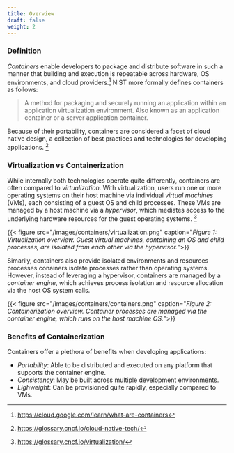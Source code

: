 ```yaml
---
title: Overview
draft: false
weight: 2
---
```


### Definition

_Containers_ enable developers to package and distribute software in such a manner that building and execution is repeatable across hardware, OS environments, and cloud providers.[^1] NIST more formally defines containers as follows:

> A method for packaging and securely running an application within an application virtualization environment. Also known as an application container or a server application container.

Because of their portability, containers are considered a facet of cloud native design, a collection of best practices and technologies for developing applications. [^2]

### Virtualization vs Containerization

While internally both technologies operate quite differently, containers are often compared to _virtualization_. With virtualization, users run one or more operating systems on their host machine via individual _virtual machines_ (VMs), each consisting of a guest OS and child processes. These VMs are managed by a host machine via a _hypervisor_, which mediates access to the underlying hardware resources for the guest operating systems. [^3]

{{< figure src="/images/containers/virtualization.png" caption="_Figure 1: Virtualization overview. Guest virtual machines, containing an OS and child processes, are isolated from each other via the hypervisor._">}}

Simarily, containers also provide isolated environments and resources processes conainers isolate processes rather than operating systems. However, instead of leveraging a hypervisor, containers are managed by a _container engine_, which achieves process isolation and resource allocation via the host OS system calls.

{{< figure src="/images/containers/containers.png" caption="_Figure 2: Containerization overview. Container processes are managed via the container engine, which runs on the host machine OS._">}}

### Benefits of Containerization

Containers offer a plethora of benefits when developing applications:

- _Portability_: Able to be distributed and executed on any platform that supports the container engine.
- _Consistency_: May be built across multiple development environments.
- _Lighweight_: Can be provisioned quite rapidly, especially compared to VMs.

[^1]: https://cloud.google.com/learn/what-are-containers
[^2]: https://glossary.cncf.io/cloud-native-tech/
[^3]: https://glossary.cncf.io/virtualization/
